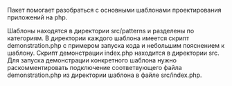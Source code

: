 Пакет помогает разобраться с основными шаблонами проектирования приложений на php.


Шаблоны находятся в директории src/patterns и разделены по категориям.
В директории каждого шаблона имеется скрипт demonstration.php с примером запуска кода и небольшим пояснением к шаблону.
Скрипт демонстрации index.php находится в директории src.
Для запуска демонстрации конкретного шаблона нужно раскомментировать подключение соответвующего файла demonstration.php из директории шаблона в файле src/index.php.

